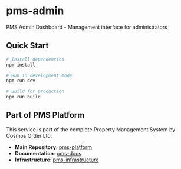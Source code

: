 # pms-admin

PMS Admin Dashboard - Management interface for administrators

## Quick Start

```bash
# Install dependencies
npm install

# Run in development mode
npm run dev

# Build for production
npm run build
```

## Part of PMS Platform

This service is part of the complete Property Management System by Cosmos Order Ltd.

- **Main Repository**: [pms-platform](https://github.com/Cosmos-Order-Ltd/pms-platform)
- **Documentation**: [pms-docs](https://github.com/Cosmos-Order-Ltd/pms-docs)
- **Infrastructure**: [pms-infrastructure](https://github.com/Cosmos-Order-Ltd/pms-infrastructure)
